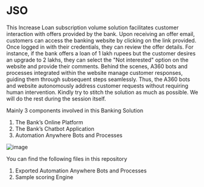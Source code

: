 # JSO
This Increase Loan subscription volume solution facilitates customer interaction with offers provided by the bank. Upon receiving an offer email, customers can access the banking website by clicking on the link provided. Once logged in with their credentials, they can review the offer details.
For instance, if the bank offers a loan of 1 lakh rupees but the customer desires an upgrade to 2 lakhs, they can select the "Not interested" option on the website and provide their comments. Behind the scenes, A360 bots and processes integrated within the website manage customer responses, guiding them through subsequent steps seamlessly. Thus, the A360 bots and website autonomously address customer requests without requiring human intervention.
Kindly try to stitch the solution as much as possible. We will do the rest during the session itself.

Mainly 3 components involved in this Banking Solution
1.	The Bank’s Online Platform
2.	The Bank’s Chatbot Application
3.	Automation Anywhere Bots and Processes

![image](https://github.com/sikha-p/JSO/assets/84059776/ddcf7079-25d6-44ea-b07a-7aa9c8495875)


You can find the following files in this repository
1. Exported Automation Anywhere Bots and Processes
2. Sample scoring Engine
   
